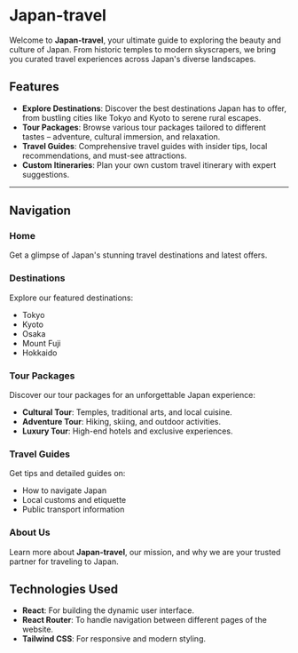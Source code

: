 # Japan-travel

Welcome to **Japan-travel**, your ultimate guide to exploring the beauty and culture of Japan. From historic temples to modern skyscrapers, we bring you curated travel experiences across Japan's diverse landscapes.

## Features
- **Explore Destinations**: Discover the best destinations Japan has to offer, from bustling cities like Tokyo and Kyoto to serene rural escapes.
- **Tour Packages**: Browse various tour packages tailored to different tastes – adventure, cultural immersion, and relaxation.
- **Travel Guides**: Comprehensive travel guides with insider tips, local recommendations, and must-see attractions.
- **Custom Itineraries**: Plan your own custom travel itinerary with expert suggestions.

---

## Navigation

### Home
Get a glimpse of Japan's stunning travel destinations and latest offers.

### Destinations
Explore our featured destinations:
- Tokyo
- Kyoto
- Osaka
- Mount Fuji
- Hokkaido

### Tour Packages
Discover our tour packages for an unforgettable Japan experience:
- **Cultural Tour**: Temples, traditional arts, and local cuisine.
- **Adventure Tour**: Hiking, skiing, and outdoor activities.
- **Luxury Tour**: High-end hotels and exclusive experiences.

### Travel Guides
Get tips and detailed guides on:
- How to navigate Japan
- Local customs and etiquette
- Public transport information

### About Us
Learn more about **Japan-travel**, our mission, and why we are your trusted partner for traveling to Japan.

## Technologies Used
- **React**: For building the dynamic user interface.
- **React Router**: To handle navigation between different pages of the website.
- **Tailwind CSS**: For responsive and modern styling.

